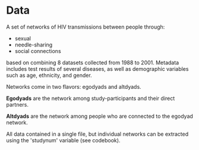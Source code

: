 # Data
A set of networks of HIV transmissions between people through: 
- sexual
- needle-sharing
- social connections

based on combining 8 datasets collected from 1988 to 2001. 
Metadata includes test results of several diseases, as well as demographic variables such as age, ethnicity, and gender. 

Networks come in two flavors: egodyads and altdyads. 

**Egodyads** are the network among study-participants and their direct partners. 

**Altdyads** are the network among people who are connected to the egodyad network. 

All data contained in a single file, but individual networks can be extracted using the 'studynum' variable (see codebook).